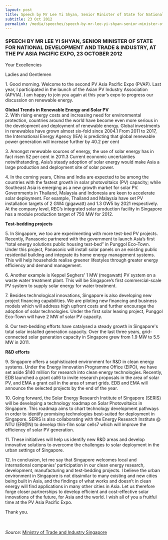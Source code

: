 ```yaml
---
layout: post
title: Speech by Mr Lee Yi Shyan, Senior Minister of State for National Development and Trade & Industry, at the PV Asia Pacific Expo, 23 October 2012
subtitle: 23 Oct 2012
permalink: /media/speeches/speech-by-mr-lee-yi-shyan-senior-minister-of-state-for-national-development-and-trade-industry-at-the-pv-asia-pacific-expo-23-october-2012
---
```


### SPEECH BY MR LEE YI SHYAN, SENIOR MINISTER OF STATE FOR NATIONAL DEVELOPMENT AND TRADE & INDUSTRY, AT THE PV ASIA PACIFIC EXPO, 23 OCTOBER 2012

Your Excellencies

Ladies and Gentlemen

1\. Good morning. Welcome to the second PV Asia Pacific Expo (PVAP). Last year, I participated in the launch of the Asian PV Industry Association (APVIA). I am happy to join you again at this year’s expo to progress our discussion on renewable energy.

**Global Trends in Renewable Energy and Solar PV**    
2\. With rising energy costs and increasing need for environmental protection, countries around the world have become even more serious in the development and deployment of renewable energy. Global investments in renewables have grown almost six-fold since 2004.1 From 2011 to 2017, the International Energy Agency (IEA) is predicting that global renewable power generation will increase further by 40.2 per cent

3\. Amongst renewable sources of energy, the use of solar energy has in fact risen 52 per cent in 2011.3 Current economic uncertainties notwithstanding, Asia’s steady adoption of solar energy would make Asia a large production and deployment site of solar power.

4\. In the coming years, China and India are expected to be among the countries with the fastest growth in solar photovoltaics (PV) capacity; while Southeast Asia is emerging as a new growth market for solar PV. Governments in Thailand, Malaysia and Indonesia are keen to accelerate solar deployment. For example, Thailand and Malaysia have set PV installation targets of 2 GW4 (gigawatt) and 1.3 GW5 by 2021 respectively. At the company level, REC’s integrated solar production facility in Singapore has a module production target of 750 MW for 2012.

**Test-bedding projects**    

5\. In Singapore, we too are experimenting with more test-bed PV projects. Recently, Panasonic partnered with the government to launch Asia’s first “total energy solutions public housing test-bed” in Punggol Eco-Town. Under this project, Panasonic will install solar panels on an existing public residential building and integrate its home energy management systems. This will help households realise greener lifestyles through greater energy efficiency and demand management.

6\. Another example is Keppel Seghers’ 1 MW (megawatt) PV system on a waste water treatment plant. This will be Singapore’s first commercial-scale PV system to supply solar energy for water treatment.

7\. Besides technological innovations, Singapore is also developing new project financing capabilities. We are piloting new financing and business models which will address high upfront costs and further encourage the adoption of solar technologies. Under the first solar leasing project, Punggol Eco-Town will have 2 MW of solar PV capacity.

8\. Our test-bedding efforts have catalysed a steady growth in Singapore's total solar installed generation capacity. Over the last three years, grid-connected solar generation capacity in Singapore grew from 1.9 MW to 5.5 MW in 2011.

**R&D efforts**  

9\. Singapore offers a sophisticated environment for R&D in clean energy systems. Under the Energy Innovation Programme Office (EIPO), we have set aside $140 million for research into clean energy technologies. Recently, EDB launched a grant call6 to invite research proposals in the area of solar PV, and EMA a grant call in the area of smart grids. EDB and EMA will announce the selected projects by the end of the year.

10\. Going forward, the Solar Energy Research Institute of Singapore (SERIS) will be developing a technology roadmap on Solar Photovoltaics in Singapore. This roadmap aims to chart technology development pathways in order to identify promising technologies best-suited for deployment in Singapore. SERIS is also collaborating with the Energy Research Institute @ NTU (ERI@N) to develop thin-film solar cells7 which will improve the efficiency of solar PV generation.

11\. These initiatives will help us identify new R&D areas and develop innovative solutions to overcome the challenges to solar deployment in the urban settings of Singapore.

12\. In conclusion, let me say that Singapore welcomes local and international companies’ participation in our clean energy research, development, manufacturing and test-bedding projects. I believe the urban environment in Singapore is not dissimilar to many existing and new cities being built in Asia, and the findings of what works and doesn’t in clean energy will find applications in many other cities in Asia. Let us therefore forge closer partnerships to develop efficient and cost-effective solar innovations of the future, for Asia and the world. I wish all of you a fruitful time at the PV Asia Pacific Expo.

Thank you.
<br><br><br>

*Source*: [<a href="https://www.mti.gov.sg/" target="_blank">Ministry of Trade and Industry Singapore</a>](https://www.mti.gov.sg/)